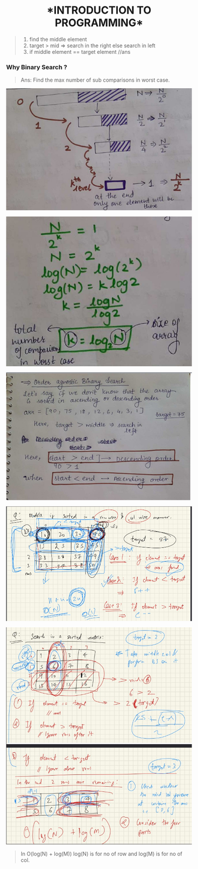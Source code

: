 <h1 align="center"> *INTRODUCTION TO PROGRAMMING* </h1>



>1. find the middle element
>2. target > mid ⇒ search in the right else search in left
>3. if middle element == target element //ans



### Why Binary Search ?
>Ans: Find the max number of sub comparisons in worst case.

![plot](img1.jpg)

![plot](img2.jpg)

![plot](img3.jpg)

![plot](img4.jpg)

![plot](img5.jpg)

> In O(log(N) + log(M))
> log(N) is for no of row and log(M) is for no of col. 